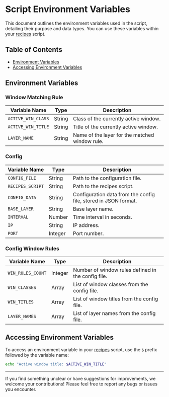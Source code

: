 # Script Environment Variables

This document outlines the environment variables used in the script, detailing their purpose and data types. You can use these variables within your [recipes](/docs/recipes.md) script.

## Table of Contents

- [Environment Variables](#environment-variables)
- [Accessing Environment Variables](#accessing-environment-variables)

## Environment Variables

### Window Matching Rule

| Variable Name      | Type   | Description                                    |
| ------------------ | ------ | ---------------------------------------------- |
| `ACTIVE_WIN_CLASS` | String | Class of the currently active window.          |
| `ACTIVE_WIN_TITLE` | String | Title of the currently active window.          |
| `LAYER_NAME`       | String | Name of the layer for the matched window rule. |

### Config

| Variable Name    | Type    | Description                                                     |
| ---------------- | ------- | --------------------------------------------------------------- |
| `CONFIG_FILE`    | String  | Path to the configuration file.                                 |
| `RECIPES_SCRIPT` | String  | Path to the recipes script.                                     |
| `CONFIG_DATA`    | String  | Configuration data from the config file, stored in JSON format. |
| `BASE_LAYER`     | String  | Base layer name.                                                |
| `INTERVAL`       | Number  | Time interval in seconds.                                       |
| `IP`             | String  | IP address.                                                     |
| `PORT`           | Integer | Port number.                                                    |

### Config Window Rules

| Variable Name     | Type    | Description                                        |
| ----------------- | ------- | -------------------------------------------------- |
| `WIN_RULES_COUNT` | Integer | Number of window rules defined in the config file. |
| `WIN_CLASSES`     | Array   | List of window classes from the config file.       |
| `WIN_TITLES`      | Array   | List of window titles from the config file.        |
| `LAYER_NAMES`     | Array   | List of layer names from the config file.          |

## Accessing Environment Variables

To access an environment variable in your [recipes](/docs/recipes.md) script, use the `$` prefix followed by the variable name:

```bash
echo "Active window title: $ACTIVE_WIN_TITLE"
```

---

If you find something unclear or have suggestions for improvements, we welcome your contributions! Please feel free to report any bugs or issues you encounter.
